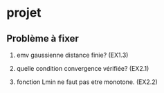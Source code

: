 # projet

## Problème à fixer

1. emv gaussienne distance finie? (EX1.3)

2. quelle condition convergence vérifiée? (EX2.1)

3. fonction Lmin ne faut pas etre monotone. (EX2.2)

